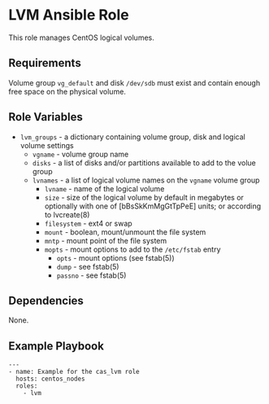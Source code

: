 #  LVM Ansible Role

This role manages CentOS logical volumes.

## Requirements

Volume group `vg_default` and disk `/dev/sdb` must exist and contain enough free space on the physical volume.

## Role Variables

- `lvm_groups` - a dictionary containing volume group, disk and logical volume settings
	- `vgname` - volume group name
	- `disks` - a list of disks and/or partitions available to add to the volue group
	- `lvnames` - a list of logical volume names on the `vgname` volume group
		- `lvname` - name of the logical volume
		- `size` - size of the logical volume by default in megabytes or optionally with one of [bBsSkKmMgGtTpPeE] units; or according to lvcreate(8) 
		- `filesystem` - ext4 or swap
		- `mount` - boolean, mount/unmount the file system
		- `mntp` - mount point of the file system
		- `mopts` - mount options to add to the `/etc/fstab` entry
			- `opts` - mount options (see fstab(5))
			- `dump` - see fstab(5)
			- `passno` - see fstab(5)

## Dependencies

None.

## Example Playbook

```
---
- name: Example for the cas_lvm role
  hosts: centos_nodes
  roles:
    - lvm
```
